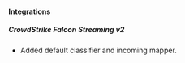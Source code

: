 
#### Integrations
##### CrowdStrike Falcon Streaming v2
- Added default classifier and incoming mapper.
